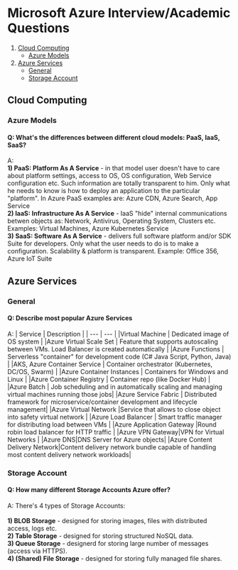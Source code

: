 # Microsoft Azure Interview/Academic Questions

1. [Cloud Computing](#cloud_computing)
      * [Azure Models](#azure_models)
3. [Azure Services](#azure_services)
      * [General](#general)
      * [Storage Account](#storage_account)

<a name="cloud_computing"></a>
## Cloud Computing
<a name="azure_models"></a>
### Azure Models
#### Q: What's the differences between different cloud models: PaaS, IaaS, SaaS?
A:<br/>
**1) PaaS: Platform As A Service** - in that model user doesn't have to care about platform settings, access to OS, OS configuration, Web Service configuration etc. Such information are totally transparent to him. Only what he needs to know is how to deploy an application to the particular "platform". In Azure PaaS examples are: Azure CDN, Azure Search, App Service<br/>
**2) IaaS: Infrastructure As A Service** - IaaS "hide" internal communications betwen objects as: Network, Antivirus, Operating System, Clusters etc. Examples: Virtual Machines, Azure Kubernetes Service<br/>
**3) SaaS: Software As A Service** - delivers full software platform and/or SDK Suite for developers. Only what the user needs to do is to make a configuration. Scalability & platform is transparent. Example: Office 356, Azure IoT Suite
<a name="azure_services"></a>
## Azure Services
<a name="general"></a>
### General
#### Q: Describe most popular Azure Services 
A:
| Service | Description |
| --- | --- |
|Virtual Machine | Dedicated image of OS system |
|Azure Virtual Scale Set | Feature that supports autoscaling between VMs. Load Balancer is created automatically |
|Azure Functions | Serverless "container" for development code (C# Java Script, Python, Java) | 
|AKS, Azure Container Service | Container orchestrator (Kubernetes, DC/OS, Swarm) |
|Azure Container Instances | Containers for Windows and Linux | 
|Azure Container Registry | Container repo (like Docker Hub) |
|Azure Batch | Job scheduling and in automatically scaling and managing virtual machines running those jobs|
|Azure Service Fabric | Distributed framework for microservice/container development and lifecycle management|
|Azure Virtual Network |Service that allows to close object into safety virtual network |
|Azure Load Balancer | Smart traffic manager for distributing load between VMs |
|Azure Application Gateway |Round robin load balancer for HTTP traffic |
|Azure VPN Gateway|VPN for Virtual Networks |
|Azure DNS|DNS Server for Azure objects|
|Azure Content Delivery Network|Content delivery network bundle capable of handling most content delivery network workloads|
<a name="storage_account"></a>
### Storage Account
#### Q: How many different Storage Accounts Azure offer?
A: There's 4 types of Storage Accounts:<br/>  
**1) BLOB Storage** - designed for storing images, files with distributed access, logs etc.<br/>
**2) Table Storage** - designed for storing structured NoSQL data.<br/>
**3) Queue Storage** - designerd for storing large number of messages (access via HTTPS).<br/> 
**4) (Shared) File Storage** - designed for storing fully managed file shares.<br/>
